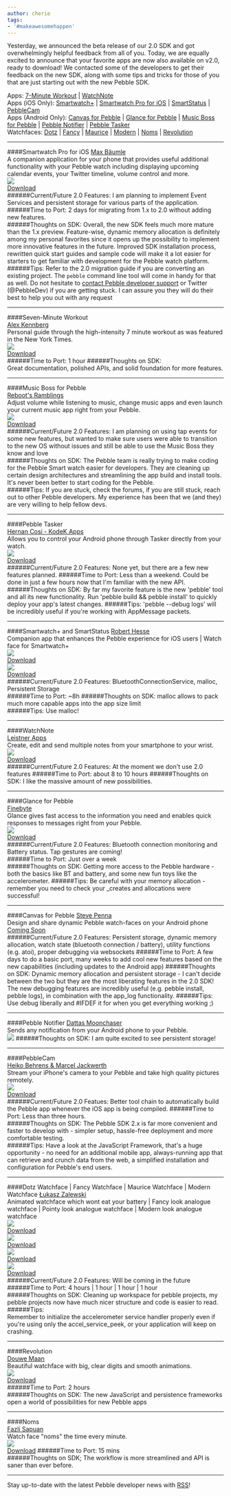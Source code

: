 ```yaml
---
author: cherie
tags:
- '#makeawesomehappen'
---
```


Yesterday, we announced the beta release of our 2.0 SDK and got overwhelmingly helpful feedback from all of you. Today, we are equally excited to announce that your favorite apps are now also available on v2.0, ready to download! We contacted some of the developers to get their feedback on the new SDK, along with some tips and tricks for those of you that are just starting out with the new Pebble SDK.


  
Apps: [7-Minute Workout](#seven-minute-workout) | [WatchNote](#watchnote)   
Apps (iOS Only): [Smartwatch+](#smartwatch+-and-smartstatus) | [Smartwatch Pro for iOS](#smartwatch-pro-for-ios) | [SmartStatus](#smartwatch+-and-smartstatus) | [PebbleCam](#pebblecam)  
Apps (Android Only): [Canvas for Pebble](#canvas-for-pebble) | [Glance for Pebble](#glance-for-pebble) | [Music Boss for Pebble](#music-boss-for-pebble) | [Pebble Notifier](#pebble-notifier) | [Pebble Tasker](#pebble-tasker)  
Watchfaces: [Dotz](#dotz-watchface-fancy-watchface-maurice-watchface-modern-watchface) | [Fancy](#dotz-watchface-fancy-watchface-maurice-watchface-modern-watchface) | [Maurice](#dotz-watchface-fancy-watchface-maurice-watchface-modern-watchface) | [Modern](#dotz-watchface-fancy-watchface-maurice-watchface-modern-watchface) |  [Noms](#noms) | [Revolution](#revolution)  



---
####Smartwatch Pro for iOS
[Max Bäumle](http://appstore.com/smartwatchproforpebble)  	
A companion application for your phone that provides useful additional functionality with your Pebble watch including displaying upcoming calendar events, your Twitter timeline, volume control and more.	
[![](http://pebble-static.s3.amazonaws.com/watchfaces/beta20/apps/smartwatchpro.jpeg)](http://pebble-static.s3.amazonaws.com/watchfaces/beta20/apps/smartwatchpro.pbw)  
[Download](http://pebble-static.s3.amazonaws.com/watchfaces/beta20/apps/smartwatchpro.pbw)  
######Current/Future 2.0 Features:
I am planning to implement Event Services and persistent storage for various parts of the application.  	
######Time to Port: 
2 days for migrating from 1.x to 2.0 without adding new features.	  
######Thoughts on SDK:
Overall, the new SDK feels much more mature than the 1.x preview. Feature-wise, dynamic memory allocation is definitely among my personal favorites since it opens up the possibility to implement more innovative features in the future.	Improved SDK installation process, rewritten quick start guides and sample code will make it a lot easier for starters to get familiar with development for the Pebble watch platform.    
######Tips:
Refer to the 2.0 migration guide if you are converting an existing project. The `pebble` command line tool will come in handy for that as well. Do not hesitate to [contact Pebble developer support](/contact) or Twitter (@PebbleDev) if you are getting stuck. I can assure you they will do their best to help you out with any request  

---
####Seven-Minute Workout	
[Alex Kennberg](http://kennberg.com/7min)  
Personal guide through the high-intensity 7 minute workout as was featured in the New York Times.	
[![](http://pebble-static.s3.amazonaws.com/watchfaces/beta20/apps/7-minscreen.png)](http://kennberg.com/7min/)	
[Download](http://kennberg.com/7min/)	
######Time to Port:
1 hour
######Thoughts on SDK:	
Great documentation, polished APIs, and solid foundation for more features.	

---
####Music Boss for Pebble	
[Reboot's Ramblings](http://musicboss.ca)	
Adjust volume while listening to music, change music apps and even launch your current music app right from your Pebble.	
[![](http://pebble-static.s3.amazonaws.com/watchfaces/beta20/apps/musicbossscreen.png)](http://pebble-static.s3.amazonaws.com/watchfaces/beta20/apps/musicboss.pbw)  
[Download](http://pebble-static.s3.amazonaws.com/watchfaces/beta20/apps/musicboss.pbw)  
######Current/Future 2.0 Features:
I am planning on using tap events for some new features, but wanted to make sure users were able to transition to the new OS without issues and still be able to use the Music Boss they know and love	
######Thoughts on SDK:
The Pebble team is really trying to make coding for the Pebble Smart watch easier for developers. They are cleaning up certain design architectures and streamlining the app build and install tools. It's never been better to start coding for the Pebble.	
######Tips:
If you are stuck, check the forums, if you are still stuck, reach out to other Pebble developers. My experience has been that we (and they) are very willing to help fellow devs.

---
####Pebble Tasker	
[Hernan Cosi - KodeK Apps](https://play.google.com/store/apps/details?id=com.kodek.pebbletasker&hl=en)	
Allows you to control your Android phone through Tasker directly from your watch.	
[![](http://pebble-static.s3.amazonaws.com/watchfaces/beta20/apps/taskerscreen.png)](http://pebble-static.s3.amazonaws.com/watchfaces/beta20/apps/tasker.pbw)  
[Download](http://pebble-static.s3.amazonaws.com/watchfaces/beta20/apps/tasker.pbw)  
######Current/Future 2.0 Features:
None yet, but there are a few new features planned.	
######Time to Port:
Less than a weekend. Could be done in just a few hours now that I'm familiar with the new API.	
######Thoughts on SDK:
By far my favorite feature is the new 'pebble' tool and all its new functionality.	Run 'pebble build && pebble install' to quickly deploy your app's latest changes. 
######Tips:
'pebble --debug logs' will be incredibly useful if you're working with AppMessage packets.
							
---
####Smartwatch+ and SmartStatus
[Robert Hesse](http://smartwatchplusios.appspot.com)	
Companion app that enhances the Pebble experience for iOS users | Watch face for Smartwatch+  
[![](http://pebble-static.s3.amazonaws.com/watchfaces/beta20/apps/smartwatchplus.gif)](http://pebble-static.s3.amazonaws.com/watchfaces/beta20/apps/smartwatchplus.pbw)  
[Download](http://pebble-static.s3.amazonaws.com/watchfaces/beta20/apps/smartwatchplus.pbw)  
[![](http://pebble-static.s3.amazonaws.com/watchfaces/beta20/apps/smartstatus.gif)](http://pebble-static.s3.amazonaws.com/watchfaces/beta20/apps/smartstatus.pbw)  
[Download](http://pebble-static.s3.amazonaws.com/watchfaces/beta20/apps/smartstatus.pbw)  
######Current/Future 2.0 Features:
BluetoothConnectionService, malloc, Persistent Storage	
######Time to Port:
~8h	
######Thoughts on SDK:
malloc allows to pack much more capable apps into the app size limit	
<a class="anchor" name="watchnote"></a>
######Tips:
Use malloc!

---
####WatchNote	
[Leistner Apps](http://www.facebook.com/Watchnote)  	
Create, edit and send multiple notes from your smartphone to your wrist.	
[![](http://pebble-static.s3.amazonaws.com/watchfaces/beta20/apps/watchnotescreen.png)](http://pebble-static.s3.amazonaws.com/watchfaces/beta20/apps/watchnote.pbw)  
[Download](http://pebble-static.s3.amazonaws.com/watchfaces/beta20/apps/watchnote.pbw)  
######Current/Future 2.0 Features:
At the moment we don't use 2.0 features	
######Time to Port:
about 8 to 10 hours	
######Thoughts on SDK:
I like the massive amount of new possibilities.	

---
####Glance for Pebble	
[Finebyte](http://www.finebyte.co.uk)	
Glance gives fast access to the information you need and enables quick responses to messages right from your Pebble.	
[![](http://pebble-static.s3.amazonaws.com/watchfaces/beta20/apps/glance.gif)](http://pebble-static.s3.amazonaws.com/watchfaces/beta20/apps/glance.pbw)  
[Download](http://pebble-static.s3.amazonaws.com/watchfaces/beta20/apps/glance.pbw)  
######Current/Future 2.0 Features:
Bluetooth connection monitoring and Battery status. Tap gestures are coming!	
######Time to Port:
Just over a week	
######Thoughts on SDK:
Getting more access to the Pebble hardware - both the basics like BT and battery, and some new fun toys like the accelerometer. 
######Tips:
Be careful with your memory allocation - remember you need to check your _creates and allocations were successful!

---
####Canvas for Pebble
[Steve Penna](http://pebblecanvas.blogspot.co.uk/)	
Design and share dynamic Pebble watch-faces on your Android phone	
[Coming Soon]()	 
######Current/Future 2.0 Features:
Persistent storage, dynamic memory allocation, watch state (bluetooth connection / battery), utility functions (e.g. atoi), proper debugging via websockets	
######Time to Port:
A few days to do a basic port, many weeks to add cool new features based on the new capabilities (including updates to the Android app)	
######Thoughts on SDK:
Dynamic memory allocation and persistent storage - I can't decide between the two but they are the most liberating features in the 2.0 SDK!	The new debugging features are incredibly useful (e.g. pebble install, pebble logs), in combination with the app_log functionality. 
######Tips:
Use debug liberally and #IFDEF it for when you get everything working ;)

---
####Pebble Notifier	
[Dattas Moonchaser](https://github.com/dattas/pebble-notifier)  
Sends any notification from your Android phone to your Pebble.	
[![](http://pebble-static.s3.amazonaws.com/watchfaces/beta20/apps/notifierscreen.png)]()
######Thoughts on SDK:
I am quite excited to see persistent storage!	

---
####PebbleCam  	
[Heiko Behrens & Marcel Jackwerth](http://PebbleCam.com)	
Stream your iPhone's camera to your Pebble and take high quality pictures remotely.  	
[![](http://pebble-static.s3.amazonaws.com/watchfaces/beta20/apps/pebblecamscreen.png)](http://pebblecam.com/pebble-2-0-firmware)  
[Download](http://pebblecam.com/pebble-2-0-firmware)  
######Current/Future 2.0 Featues:
Better tool chain to automatically build the Pebble app whenever the iOS app is being compiled.	
######Time to Port:
Less than three hours.	
######Thoughts on SDK:
The Pebble SDK 2.x is far more convenient and faster to develop with - simpler setup, hassle-free deployment and more comfortable testing.	
######Tips:
Have a look at the JavaScript Framework, that's a huge opportunity - no need for an additional mobile app, always-running app that can retrieve and crunch data from the web, a simplified installation and configuration for Pebble's end users.

---
####Dotz Watchface | Fancy Watchface | Maurice Watchface | Modern Watchface	
[Łukasz Zalewski]()  
Animated watchface which wont eat your battery | Fancy look analogue watchface | Pointy look analogue watchface | Modern look analogue watchface  
[![](http://pebble-static.s3.amazonaws.com/watchfaces/beta20/apps/dotz.gif)](http://pebble-static.s3.amazonaws.com/watchfaces/beta20/apps/dotz.pbw)  
[Download](http://pebble-static.s3.amazonaws.com/watchfaces/beta20/apps/dotz.pbw)  
[![](http://pebble-static.s3.amazonaws.com/watchfaces/beta20/apps/fancy.png)](http://pebble-static.s3.amazonaws.com/watchfaces/beta20/apps/fancy.pbw)  
[Download](http://pebble-static.s3.amazonaws.com/watchfaces/beta20/apps/fancy.pbw)  
[![](http://pebble-static.s3.amazonaws.com/watchfaces/beta20/apps/maurice.png)](http://pebble-static.s3.amazonaws.com/watchfaces/beta20/apps/maurice.pbw)  
[Download](http://pebble-static.s3.amazonaws.com/watchfaces/beta20/apps/maurice.pbw)  
[![](http://pebble-static.s3.amazonaws.com/watchfaces/beta20/apps/modern.png)](http://pebble-static.s3.amazonaws.com/watchfaces/beta20/apps/modern.pbw)  
[Download](http://pebble-static.s3.amazonaws.com/watchfaces/beta20/apps/modern.pbw)  
######Current/Future 2.0 Features:
Will be coming in the future	
######Time to Port:
4 hours | 1 hour | 1 hour | 1 hour	
######Thoughts on SDK:
Cleaning up workspace for pebble projects, my pebble projects now have much nicer structure and code is easier to read.	
######Tips:  
Remember to initialize the accelerometer service handler properly even if you're using only the accel_service_peek, or your application will keep on crashing.

---
####Revolution 	
[Douwe Maan](http://www.douwemaan.com) 	
Beautiful watchface with big, clear digits and smooth animations.	
[![](http://pebble-static.s3.amazonaws.com/watchfaces/beta20/apps/revolution.png)](http://pebble-static.s3.amazonaws.com/watchfaces/beta20/apps/revolution.pbw)  
[Download](http://pebble-static.s3.amazonaws.com/watchfaces/beta20/apps/revolution.pbw)  
######Time to Port:
2 hours  	
######Thoughts on SDK:
The new JavaScript and persistence frameworks open a world of possibilities for new Pebble apps	

---
####Noms	
[Fazli Sapuan](https://github.com/fuzzie360/pebble-noms)	
Watch face "noms" the time every minute.	
[![](http://pebble-static.s3.amazonaws.com/watchfaces/beta20/apps/noms.gif)](http://pebble-static.s3.amazonaws.com/watchfaces/beta20/apps/noms.pbw)  
[Download](http://pebble-static.s3.amazonaws.com/watchfaces/beta20/apps/noms.pbw)
######Time to Port:
15 mins  	
######Thoughts on SDK;
The workflow is more streamlined and API is saner than ever before.	

---
Stay up-to-date with the latest Pebble developer news with [RSS](/atom.xml)!
